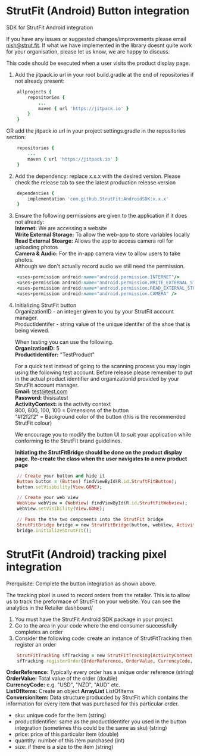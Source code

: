 # StrutFit (Android) Button integration
SDK for StrutFit Android integration

If you have any issues or suggested changes/improvements please email nish@strut.fit. 
If what we have implemented in the library doesnt quite work for your organisation, please let us know, we are happy to discuss.

This code should be executed when a user visits the product display page.


1. Add the jitpack.io url in your root build.gradle at the end of repositories if not already present:
```ruby
	allprojects {
		repositories {
			...
			maven { url 'https://jitpack.io' }
		}
	}
```
OR add the jitpack.io url in your project settings.gradle in the repositories section:
```ruby
	repositories {
		...
		maven { url 'https://jitpack.io' }
	}
``` 
  
2. Add the dependency: replace x.x.x with the desired version. Please check the release tab to see the latest production release version
```ruby
	dependencies {
		implementation 'com.github.StrutFit:AndroidSDK:x.x.x'
	}
```

3. Ensure the following permissions are given to the application if it does not already:  
	**Internet:** We are accessing a website  
	**Write External Storage:** To allow the web-app to store variables locally  
	**Read External Stoarge:** Allows the app to access camera roll for uploading photos  
	**Camera & Audio:** For the in-app camera view to allow users to take photos.  
			Although we don't actually record audio we still need the permission.
```ruby
	<uses-permission android:name="android.permission.INTERNET"/>
	<uses-permission android:name="android.permission.WRITE_EXTERNAL_STORAGE" />
	<uses-permission android:name="android.permission.READ_EXTERNAL_STORAGE" />
	<uses-permission android:name="android.permission.CAMERA" />
```

4. Initializing StrutFit button  
	OrganizationID - an integer given to you by your StrutFit account manager.  
	ProductIdentifer  - string value of the unique identifer of the shoe that is being viewed.  

	When testing you can use the following.  
	**OrganizationID:** 5  
	**ProductIdentifer:** "TestProduct" 

	For a quick test instead of going to the scanning process you may login using the following test account. 
	Before release please remember to put in the actual product identifier and organizationId provided by your StrutFit account manager.  
	**Email:** test@test.com  
	**Password:** thisisatest  
	**ActivityContext:** is the activity context  
	800, 800, 100, 100 = Dimensions of the button  
	"#f2f2f2" = Background color of the button (this is the recommended StrutFit colour) 

	We encourage you to modify the button UI to suit your application while conforming to the StrutFit brand guidelines.  
	
	**Initiating the StrutFitBridge should be done on the product display page.
	Re-create the class when the user navigates to a new product page**

```ruby
	// Create your button and hide it
	Button button = (Button) findViewById(R.id.StruftFitButton);
	button.setVisibility(View.GONE);

	// Create your web view
	WebView webView = (WebView) findViewById(R.id.StruftFitWebview);
	webView.setVisibility(View.GONE);

	// Pass the the two components into the StrutFit bridge
	StrutFitBridge bridge = new StrutFitBridge(button, webView, ActivityContext, 800, 800, 100, 100, "#f2f2f2", OrganizationID, ProductIdentifier, null, null, null, null, null);
	bridge.initializeStrutFit();
```
# StrutFit (Android) tracking pixel integration
Prerquisite: Complete the button integration as shown above.

The tracking pixel is used to record orders from the retailer. This is to allow us to track the preformace of StrutFit on your website.
You can see the analytics in the Retailer dashboard/

1. You must have the StrutFit Android SDK package in your project.
2. Go to the area in your code where the end consumer successfully completes an order
3. Consider the following code: create an instance of StrutFitTracking then register an order

```ruby
	StrutFitTracking sfTracking = new StrutFitTracking(ActivityContext, OrganizationID);
	sfTracking.registerOrder(OrderReference, OrderValue, CurrencyCode, ListOfItems);
```
**OrderReference:** Typically every order has a unique order reference (string)  
**OrderValue:** Total value of the order (double)  
**CurrencyCode:** e.g. "USD", "NZD", "AUD" etc.  
**ListOfItems:** Create an object **ArrayList<ConversionItem>** ListOfItems  
**ConversionItem:** Data structure producded by StrutFit which contains the information for every item that was purchased for this particular order.  
* sku: unique code for the item (string)  
* productIdentifier: same as the productIdentifer you used in the button integration (sometimes this could be the same as sku) (string)  
* price: price of this particular item (double)  
* quantity: number of this item purchased (int)  
* size: if there is a size to the item (string)
	
